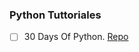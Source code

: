 ### Python Tuttoriales

- [ ] 30 Days Of Python. [Repo](https://github.com/FernandoFH/30-Days-Of-Python)

